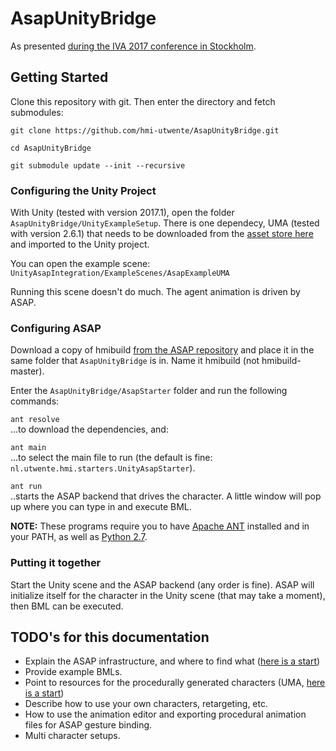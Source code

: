 # AsapUnityBridge

As presented [during the IVA 2017 conference in Stockholm](http://iva2017.org/).


## Getting Started

Clone this repository with git. Then enter the directory and fetch submodules:

```git clone https://github.com/hmi-utwente/AsapUnityBridge.git```

```cd AsapUnityBridge```

```git submodule update --init --recursive```


### Configuring the Unity Project
With Unity (tested with version 2017.1), open the folder `AsapUnityBridge/UnityExampleSetup`. 
There is one dependecy, UMA (tested with version 2.6.1) that needs to be downloaded from the [asset store here](https://www.assetstore.unity3d.com/en/#!/content/35611) and imported to the Unity project.

You can open the example scene: `UnityAsapIntegration/ExampleScenes/AsapExampleUMA`

Running this scene doesn't do much. The agent animation is driven by ASAP.

### Configuring ASAP

Download a copy of hmibuild [from the ASAP repository](https://github.com/ArticulatedSocialAgentsPlatform/hmibuild) and place it in the same folder that `AsapUnityBridge` is in. Name it hmibuild (not hmibuild-master).

Enter the `AsapUnityBridge/AsapStarter` folder and run the following commands:

```ant resolve```  
...to download the dependencies, and:

```ant main```  
...to select the main file to run (the default is fine: `nl.utwente.hmi.starters.UnityAsapStarter`).

```ant run```  
..starts the ASAP backend that drives the character. A little window will pop up where you can type in and execute BML.

**NOTE:** These programs require you to have [Apache ANT](http://ant.apache.org/) installed and in your PATH, as well as [Python 2.7](https://www.python.org/downloads/release/python-2713/).


### Putting it together
Start the Unity scene and the ASAP backend (any order is fine). ASAP will initialize itself for the character in the Unity scene (that may take a moment), then BML can be executed.

## TODO's for this documentation

 - Explain the ASAP infrastructure, and where to find what ([here is a start](http://asap-project.ewi.utwente.nl/))
 - Provide example BMLs.
 - Point to resources for the procedurally generated characters (UMA, [here is a start](http://umawiki.secretanorak.com/Main_Page))
 - Describe how to use your own characters, retargeting, etc.
 - How to use the animation editor and exporting procedural animation files for ASAP gesture binding.
 - Multi character setups.


